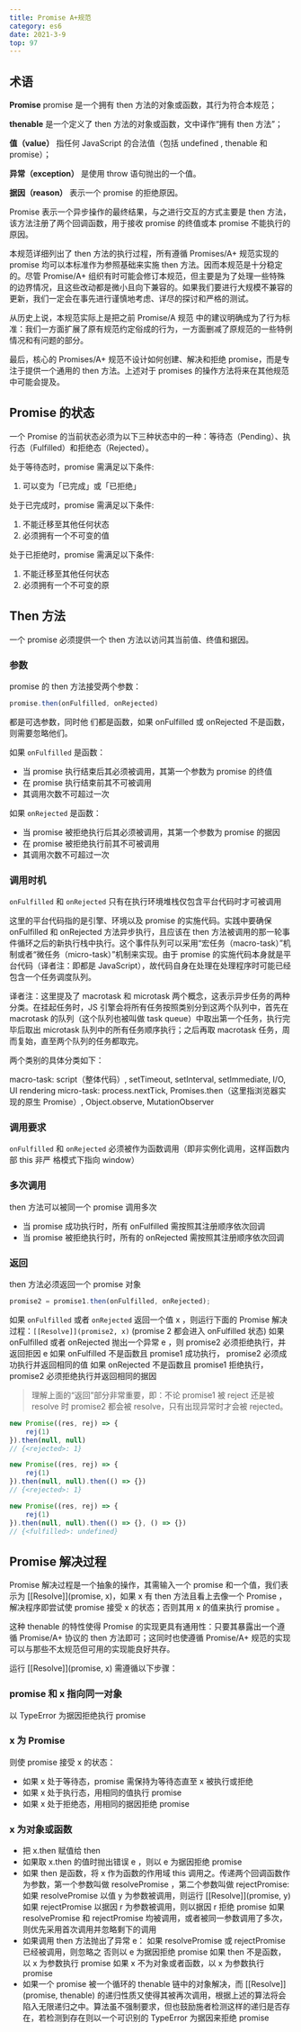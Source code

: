 ```yaml
---
title: Promise A+规范
category: es6
date: 2021-3-9
top: 97
---
```


## 术语

**Promise**
promise 是一个拥有 then 方法的对象或函数，其行为符合本规范；

**thenable**
是一个定义了 then 方法的对象或函数，文中译作“拥有 then 方法”；

**值（value）**
指任何 JavaScript 的合法值（包括 undefined , thenable 和 promise）；

**异常（exception）**
是使用 throw 语句抛出的一个值。

**据因（reason）**
表示一个 promise 的拒绝原因。

Promise 表示一个异步操作的最终结果，与之进行交互的方式主要是 then 方法，该方法注册了两个回调函数，用于接收 promise 的终值或本 promise 不能执行的原因。


本规范详细列出了 then 方法的执行过程，所有遵循 Promises/A+ 规范实现的 promise 均可以本标准作为参照基础来实施 then 方法。因而本规范是十分稳定的。尽管 Promise/A+ 组织有时可能会修订本规范，但主要是为了处理一些特殊的边界情况，且这些改动都是微小且向下兼容的。如果我们要进行大规模不兼容的更新，我们一定会在事先进行谨慎地考虑、详尽的探讨和严格的测试。

从历史上说，本规范实际上是把之前 Promise/A 规范 中的建议明确成为了行为标准：我们一方面扩展了原有规范约定俗成的行为，一方面删减了原规范的一些特例情况和有问题的部分。

最后，核心的 Promises/A+ 规范不设计如何创建、解决和拒绝 promise，而是专注于提供一个通用的 then 方法。上述对于 promises 的操作方法将来在其他规范中可能会提及。


## Promise 的状态

一个 Promise 的当前状态必须为以下三种状态中的一种：等待态（Pending）、执行态（Fulfilled）和拒绝态（Rejected）。

处于等待态时，promise 需满足以下条件:
1. 可以变为「已完成」或「已拒绝」 

处于已完成时，promise 需满足以下条件:
1. 不能迁移至其他任何状态 
2. 必须拥有一个不可变的值 

处于已拒绝时，promise 需满足以下条件:
1. 不能迁移至其他任何状态 
2. 必须拥有一个不可变的原

## Then 方法

一个 promise 必须提供一个 then 方法以访问其当前值、终值和据因。

### 参数

promise 的 then 方法接受两个参数：
```js
promise.then(onFulfilled, onRejected)
```

都是可选参数，同时他 们都是函数，如果 onFulfilled 或 onRejected 不是函数，则需要忽略他们。

如果 `onFulfilled` 是函数：

- 当 promise 执行结束后其必须被调用，其第一个参数为 promise 的终值
- 在 promise 执行结束前其不可被调用
- 其调用次数不可超过一次

如果 `onRejected` 是函数：

- 当 promise 被拒绝执行后其必须被调用，其第一个参数为 promise 的据因
- 在 promise 被拒绝执行前其不可被调用
- 其调用次数不可超过一次

### 调用时机
`onFulfilled` 和 `onRejected` 只有在执行环境堆栈仅包含平台代码时才可被调用

这里的平台代码指的是引擎、环境以及 promise 的实施代码。实践中要确保 onFulfilled 和 onRejected 方法异步执行，且应该在 then 方法被调用的那一轮事件循环之后的新执行栈中执行。这个事件队列可以采用“宏任务（macro-task）”机制或者“微任务（micro-task）”机制来实现。由于 promise 的实施代码本身就是平台代码（译者注：即都是 JavaScript），故代码自身在处理在处理程序时可能已经包含一个任务调度队列。

译者注：这里提及了 macrotask 和 microtask 两个概念，这表示异步任务的两种分类。在挂起任务时，JS 引擎会将所有任务按照类别分到这两个队列中，首先在 macrotask 的队列（这个队列也被叫做 task queue）中取出第一个任务，执行完毕后取出 microtask 队列中的所有任务顺序执行；之后再取 macrotask 任务，周而复始，直至两个队列的任务都取完。

两个类别的具体分类如下：

macro-task: script（整体代码）, setTimeout, setInterval, setImmediate, I/O, UI rendering
micro-task: process.nextTick, Promises.then（这里指浏览器实现的原生 Promise）, Object.observe, MutationObserver

### 调用要求
`onFulfilled` 和 `onRejected` 必须被作为函数调用（即非实例化调用，这样函数内部 this 非严
格模式下指向 window）

### 多次调用
then 方法可以被同一个 promise 调用多次

- 当 promise 成功执行时，所有 onFulfilled 需按照其注册顺序依次回调
- 当 promise 被拒绝执行时，所有的 onRejected 需按照其注册顺序依次回调

### 返回

then 方法必须返回一个 promise 对象 

```js
promise2 = promise1.then(onFulfilled, onRejected);   
```

如果 `onFulfilled` 或者 `onRejected` 返回一个值 x ，则运行下面的 Promise 解决过程：`[[Resolve]](promise2, x)` (promise 2 都会进入 onFulfilled 状态)
如果 onFulfilled 或者 onRejected 抛出一个异常 e ，则 promise2 必须拒绝执行，并返回拒因 e
如果 onFulfilled 不是函数且 promise1 成功执行， promise2 必须成功执行并返回相同的值
如果 onRejected 不是函数且 promise1 拒绝执行， promise2 必须拒绝执行并返回相同的据因

> 理解上面的“返回”部分非常重要，即：不论 promise1 被 reject 还是被 resolve 时 promise2 都会被 resolve，只有出现异常时才会被 rejected。

```js
new Promise((res, rej) => {
    rej(1)
}).then(null, null)
// {<rejected>: 1}

new Promise((res, rej) => {
    rej(1)
}).then(null, null).then(() => {})
// {<rejected>: 1}

new Promise((res, rej) => {
    rej(1)
}).then(null, null).then(() => {}, () => {})
// {<fulfilled>: undefined}
```

## Promise 解决过程
Promise 解决过程是一个抽象的操作，其需输入一个 promise 和一个值，我们表示为 [[Resolve]](promise, x)，如果 x 有 then 方法且看上去像一个 Promise ，解决程序即尝试使 promise 接受 x 的状态；否则其用 x 的值来执行 promise 。

这种 thenable 的特性使得 Promise 的实现更具有通用性：只要其暴露出一个遵循 Promise/A+ 协议的 then 方法即可；这同时也使遵循 Promise/A+ 规范的实现可以与那些不太规范但可用的实现能良好共存。

运行 [[Resolve]](promise, x) 需遵循以下步骤：

### promise 和 x 指向同一对象
以 TypeError 为据因拒绝执行 promise

### x 为 Promise 

则使 promise 接受 x 的状态：

- 如果 x 处于等待态，promise 需保持为等待态直至 x 被执行或拒绝
- 如果 x 处于执行态，用相同的值执行 promise
- 如果 x 处于拒绝态，用相同的据因拒绝 promise

### x 为对象或函数

- 把 x.then 赋值给 then
- 如果取 x.then 的值时抛出错误 e ，则以 e 为据因拒绝 promise
- 如果 then 是函数，将 x 作为函数的作用域 this 调用之。传递两个回调函数作为参数，第一个参数叫做 resolvePromise ，第二个参数叫做 rejectPromise:
  如果 resolvePromise 以值 y 为参数被调用，则运行 [[Resolve]](promise, y)
  如果 rejectPromise 以据因 r 为参数被调用，则以据因 r 拒绝 promise
  如果 resolvePromise 和 rejectPromise 均被调用，或者被同一参数调用了多次，则优先采用首次调用并忽略剩下的调用
- 如果调用 then 方法抛出了异常 e：
  如果 resolvePromise 或 rejectPromise 已经被调用，则忽略之
  否则以 e 为据因拒绝 promise
  如果 then 不是函数，以 x 为参数执行 promise
  如果 x 不为对象或者函数，以 x 为参数执行 promise
- 如果一个 promise 被一个循环的 thenable 链中的对象解决，而 [[Resolve]](promise, thenable) 的递归性质又使得其被再次调用，根据上述的算法将会陷入无限递归之中。算法虽不强制要求，但也鼓励施者检测这样的递归是否存在，若检测到存在则以一个可识别的 TypeError 为据因来拒绝 promise
